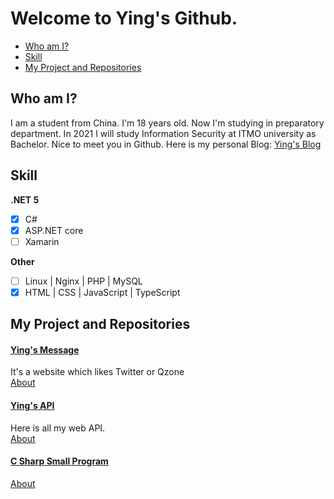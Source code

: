 # Welcome to Ying's Github.
- [Who am I?](#who-am-i)  
- [Skill](#skill)   
- [My Project and Repositories](#my-project-and-repositories)  

## Who am I?
I am a student from China. I'm 18 years old. Now I'm studying in preparatory department. In 2021 I will study Information Security at ITMO university as Bachelor. Nice to meet you in Github. Here is my personal Blog: [Ying's Blog](https://blog.ranying.xyz)  

## Skill  

**.NET 5**  
- [x] C#    
- [x] ASP.NET core  
- [ ] Xamarin  

**Other**  
- [ ] Linux | Nginx | PHP | MySQL  
- [x] HTML | CSS | JavaScript | TypeScript  

## My Project and Repositories

#### [Ying's Message](https://www.ranying.xyz)  
It's a website which likes Twitter or Qzone  
[About](https://github.com/Ran-ying/Ying-Message)  

#### [Ying's API](https://apis.ranying.xyz)  
Here is all my web API.  
[About]()  

#### [C Sharp Small Program](https://github.com/Ran-ying/Csharp-SmallProgram)
  
[About](https://github.com/Ran-ying/Csharp-SmallProgram)  
